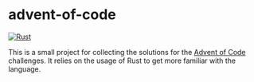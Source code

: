 # advent-of-code
[![Rust](https://github.com/TheBlackSheep3/advent-of-code/actions/workflows/rust.yml/badge.svg)](https://github.com/TheBlackSheep3/advent-of-code/actions/workflows/rust.yml)

This is a small project for collecting the solutions for the [Advent of
Code](https://adventofcode.com) challenges. It relies on the usage of Rust to
get more familiar with the language.
